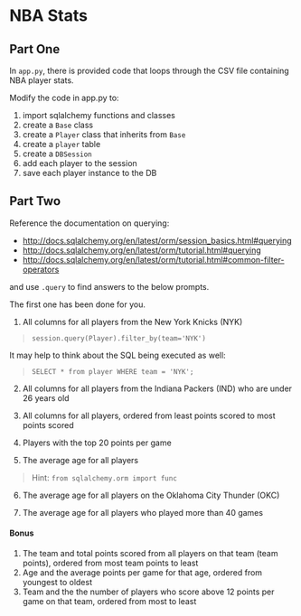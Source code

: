 # NBA Stats

## Part One

In `app.py`, there is provided code that loops through the CSV file
containing NBA player stats.

Modify the code in app.py to:

1. import sqlalchemy functions and classes
1. create a `Base` class
1. create a `Player` class that inherits from `Base`
1. create a `player` table
1. create a `DBSession`
1. add each player to the session
1. save each player instance to the DB

## Part Two

Reference the documentation on querying:

- http://docs.sqlalchemy.org/en/latest/orm/session_basics.html#querying
- http://docs.sqlalchemy.org/en/latest/orm/tutorial.html#querying
- http://docs.sqlalchemy.org/en/latest/orm/tutorial.html#common-filter-operators

and use `.query` to find answers to the below prompts.

The first one has been done for you.

1. All columns for all players from the New York Knicks (NYK)

> `session.query(Player).filter_by(team='NYK')`

It may help to think about the SQL being executed as well:

> `SELECT * from player WHERE team = 'NYK';`

2. All columns for all players from the Indiana Packers (IND) who are under 26 years old

3. All columns for all players, ordered from least points scored to most points scored

4. Players with the top 20 points per game

5. The average age for all players

> Hint: `from sqlalchemy.orm import func`

6. The average age for all players on the Oklahoma City Thunder (OKC)

7. The average age for all players who played more than 40 games

#### Bonus

1. The team and total points scored from all players on that team (team points), ordered from most team points to least
1. Age and the average points per game for that age, ordered from youngest to oldest
1. Team and the the number of players who score above 12 points per game on that team, ordered from most to least
